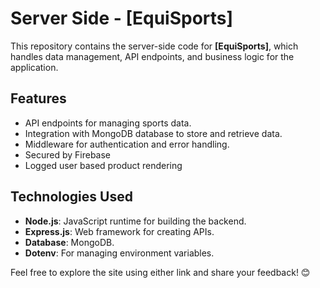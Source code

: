 # Server Side - [EquiSports]

This repository contains the server-side code for **[EquiSports]**, which handles data management, API endpoints, and business logic for the application.

## Features

- API endpoints for managing sports data.
- Integration with MongoDB database to store and retrieve data.
- Middleware for authentication and error handling.
- Secured by Firebase 
- Logged user based product rendering

## Technologies Used

- **Node.js**: JavaScript runtime for building the backend.
- **Express.js**: Web framework for creating APIs.
- **Database**: MongoDB.
- **Dotenv**: For managing environment variables.

Feel free to explore the site using either link and share your feedback! 😊